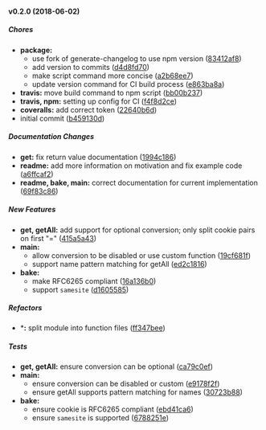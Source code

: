 #### v0.2.0 (2018-06-02)

##### Chores

* **package:**
  *  use fork of generate-changelog to use npm version ([83412af8](https://github.com/CentralPing/sugar-cookie/commit/83412af8aafcc63c6106aa6f2d40b32cc74cb2cb))
  *  add version to commits ([d4d8fd70](https://github.com/CentralPing/sugar-cookie/commit/d4d8fd700ca83063c164b359926820062c45d4d0))
  *  make script command more concise ([a2b68ee7](https://github.com/CentralPing/sugar-cookie/commit/a2b68ee7a3e43b8284d0d0065506b8018aaff6a5))
  *  update version command for CI build process ([e863ba8a](https://github.com/CentralPing/sugar-cookie/commit/e863ba8a8c42a66881a61a1c6f6fc25465743813))
* **travis:**  move build command to npm script ([bb00b237](https://github.com/CentralPing/sugar-cookie/commit/bb00b237792a83f4534304b9d6da25c77ff94b61))
* **travis, npm:**  setting up config for CI ([f4f8d2ce](https://github.com/CentralPing/sugar-cookie/commit/f4f8d2cef5ca89e7c0f89309dd954deef780b96c))
* **coveralls:**  add correct token ([22640b6d](https://github.com/CentralPing/sugar-cookie/commit/22640b6da60ce3ede106314473a9df5a2d881482))
*  initial commit ([b459130d](https://github.com/CentralPing/sugar-cookie/commit/b459130d1fc2c9faffdeddba3d080595afa21503))

##### Documentation Changes

* **get:**  fix return value documentation ([1994c186](https://github.com/CentralPing/sugar-cookie/commit/1994c1869a1650a184bf8da23d52d54d865afe54))
* **readme:**  add more information on motivation and fix example code ([a6ffcaf2](https://github.com/CentralPing/sugar-cookie/commit/a6ffcaf2f7d4dd6a7741562a778eca10b8fce43a))
* **readme, bake, main:**  correct documentation for current implementation ([69f83c86](https://github.com/CentralPing/sugar-cookie/commit/69f83c8637de58f5738d4a064453fd415ba259c8))

##### New Features

* **get, getAll:**  add support for optional conversion; only split cookie pairs on first "=" ([415a5a43](https://github.com/CentralPing/sugar-cookie/commit/415a5a43ac71c8d2a02d4ca8a2422643cdb78bf5))
* **main:**
  *  allow conversion to be disabled or use custom function ([19cf681f](https://github.com/CentralPing/sugar-cookie/commit/19cf681fa374e5b5bde2597a5faf1f94f924a9d2))
  *  support name pattern matching for getAll ([ed2c1816](https://github.com/CentralPing/sugar-cookie/commit/ed2c181646a6ab1fd3a05ef5b7fa83bc10e8362d))
* **bake:**
  *  make RFC6265 compliant ([16a136b0](https://github.com/CentralPing/sugar-cookie/commit/16a136b06e3cc03382c309d15af9a5ba889d4f7d))
  *  support `samesite` ([d1605585](https://github.com/CentralPing/sugar-cookie/commit/d16055852c5cd344215d0a70b33476541b7b9dc6))

##### Refactors

* ***:**  split module into function files ([ff347bee](https://github.com/CentralPing/sugar-cookie/commit/ff347beec12da628264660b51b20956b039e0591))

##### Tests

* **get, getAll:**  ensure conversion can be optional ([ca79c0ef](https://github.com/CentralPing/sugar-cookie/commit/ca79c0efd99f52d05bac155adebceefeb04bc4cc))
* **main:**
  *  ensure conversion can be disabled or custom ([e9178f2f](https://github.com/CentralPing/sugar-cookie/commit/e9178f2f003d9c152aa96f3ddaa9808c47ff57ce))
  *  ensure getAll supports pattern matching for names ([30723b88](https://github.com/CentralPing/sugar-cookie/commit/30723b880ffccd4ea5caa9dfe8d417c6061e798e))
* **bake:**
  *  ensure cookie is RFC6265 compliant ([ebd41ca6](https://github.com/CentralPing/sugar-cookie/commit/ebd41ca603d88bb34b538c8aaed4ff986bfbeee6))
  *  ensure `samesite` is supported ([6788251e](https://github.com/CentralPing/sugar-cookie/commit/6788251e0c53e8039df0b34322e63e1a464af985))

